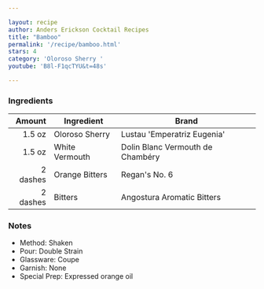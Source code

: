 ```yaml
---

layout: recipe
author: Anders Erickson Cocktail Recipes
title: "Bamboo"
permalink: '/recipe/bamboo.html'
stars: 4
category: 'Oloroso Sherry '
youtube: 'B8l-F1qcTYU&t=48s'

---
```


### Ingredients

| Amount   | Ingredient         | Brand                            |
| -------: | -------------- | -------------------------------- |
|   1.5 oz | Oloroso Sherry | Lustau 'Emperatriz Eugenia'      |
|   1.5 oz | White Vermouth | Dolin Blanc Vermouth de Chambéry |
| 2 dashes | Orange Bitters | Regan's No. 6                    |
| 2 dashes | Bitters        | Angostura Aromatic Bitters       |

### Notes

- Method: Shaken
- Pour: Double Strain
- Glassware: Coupe
- Garnish: None
- Special Prep: Expressed orange oil

